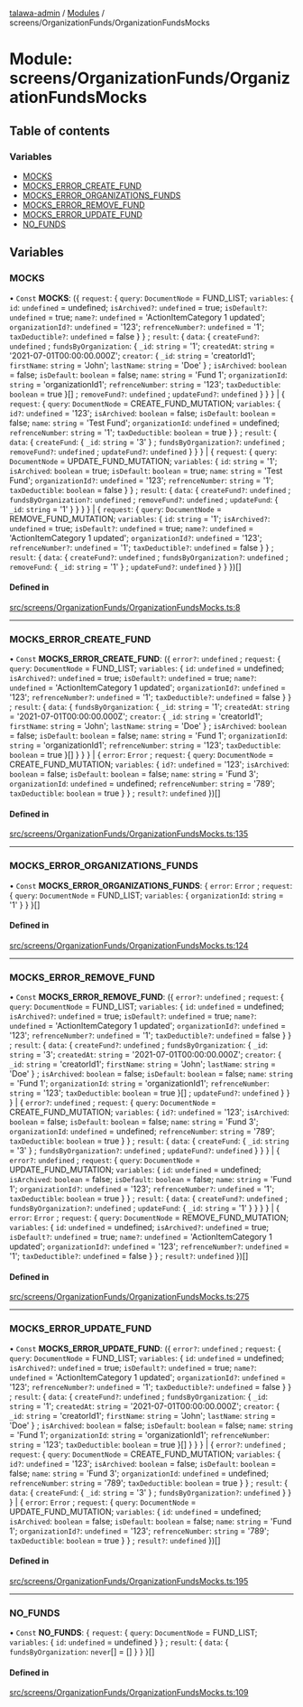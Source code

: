 [talawa-admin](../README.md) / [Modules](../modules.md) / screens/OrganizationFunds/OrganizationFundsMocks

# Module: screens/OrganizationFunds/OrganizationFundsMocks

## Table of contents

### Variables

- [MOCKS](screens_OrganizationFunds_OrganizationFundsMocks.md#mocks)
- [MOCKS\_ERROR\_CREATE\_FUND](screens_OrganizationFunds_OrganizationFundsMocks.md#mocks_error_create_fund)
- [MOCKS\_ERROR\_ORGANIZATIONS\_FUNDS](screens_OrganizationFunds_OrganizationFundsMocks.md#mocks_error_organizations_funds)
- [MOCKS\_ERROR\_REMOVE\_FUND](screens_OrganizationFunds_OrganizationFundsMocks.md#mocks_error_remove_fund)
- [MOCKS\_ERROR\_UPDATE\_FUND](screens_OrganizationFunds_OrganizationFundsMocks.md#mocks_error_update_fund)
- [NO\_FUNDS](screens_OrganizationFunds_OrganizationFundsMocks.md#no_funds)

## Variables

### MOCKS

• `Const` **MOCKS**: (\{ `request`: \{ `query`: `DocumentNode` = FUND\_LIST; `variables`: \{ `id`: `undefined` = undefined; `isArchived?`: `undefined` = true; `isDefault?`: `undefined` = true; `name?`: `undefined` = 'ActionItemCategory 1 updated'; `organizationId?`: `undefined` = '123'; `refrenceNumber?`: `undefined` = '1'; `taxDeductible?`: `undefined` = false \}  \} ; `result`: \{ `data`: \{ `createFund?`: `undefined` ; `fundsByOrganization`: \{ `_id`: `string` = '1'; `createdAt`: `string` = '2021-07-01T00:00:00.000Z'; `creator`: \{ `_id`: `string` = 'creatorId1'; `firstName`: `string` = 'John'; `lastName`: `string` = 'Doe' \} ; `isArchived`: `boolean` = false; `isDefault`: `boolean` = false; `name`: `string` = 'Fund 1'; `organizationId`: `string` = 'organizationId1'; `refrenceNumber`: `string` = '123'; `taxDeductible`: `boolean` = true \}[] ; `removeFund?`: `undefined` ; `updateFund?`: `undefined`  \}  \}  \} \| \{ `request`: \{ `query`: `DocumentNode` = CREATE\_FUND\_MUTATION; `variables`: \{ `id?`: `undefined` = '123'; `isArchived`: `boolean` = false; `isDefault`: `boolean` = false; `name`: `string` = 'Test Fund'; `organizationId`: `undefined` = undefined; `refrenceNumber`: `string` = '1'; `taxDeductible`: `boolean` = true \}  \} ; `result`: \{ `data`: \{ `createFund`: \{ `_id`: `string` = '3' \} ; `fundsByOrganization?`: `undefined` ; `removeFund?`: `undefined` ; `updateFund?`: `undefined`  \}  \}  \} \| \{ `request`: \{ `query`: `DocumentNode` = UPDATE\_FUND\_MUTATION; `variables`: \{ `id`: `string` = '1'; `isArchived`: `boolean` = true; `isDefault`: `boolean` = true; `name`: `string` = 'Test Fund'; `organizationId?`: `undefined` = '123'; `refrenceNumber`: `string` = '1'; `taxDeductible`: `boolean` = false \}  \} ; `result`: \{ `data`: \{ `createFund?`: `undefined` ; `fundsByOrganization?`: `undefined` ; `removeFund?`: `undefined` ; `updateFund`: \{ `_id`: `string` = '1' \}  \}  \}  \} \| \{ `request`: \{ `query`: `DocumentNode` = REMOVE\_FUND\_MUTATION; `variables`: \{ `id`: `string` = '1'; `isArchived?`: `undefined` = true; `isDefault?`: `undefined` = true; `name?`: `undefined` = 'ActionItemCategory 1 updated'; `organizationId?`: `undefined` = '123'; `refrenceNumber?`: `undefined` = '1'; `taxDeductible?`: `undefined` = false \}  \} ; `result`: \{ `data`: \{ `createFund?`: `undefined` ; `fundsByOrganization?`: `undefined` ; `removeFund`: \{ `_id`: `string` = '1' \} ; `updateFund?`: `undefined`  \}  \}  \})[]

#### Defined in

[src/screens/OrganizationFunds/OrganizationFundsMocks.ts:8](https://github.com/Azad99-9/talawa-admin/blob/2895a12/src/screens/OrganizationFunds/OrganizationFundsMocks.ts#L8)

___

### MOCKS\_ERROR\_CREATE\_FUND

• `Const` **MOCKS\_ERROR\_CREATE\_FUND**: (\{ `error?`: `undefined` ; `request`: \{ `query`: `DocumentNode` = FUND\_LIST; `variables`: \{ `id`: `undefined` = undefined; `isArchived?`: `undefined` = true; `isDefault?`: `undefined` = true; `name?`: `undefined` = 'ActionItemCategory 1 updated'; `organizationId?`: `undefined` = '123'; `refrenceNumber?`: `undefined` = '1'; `taxDeductible?`: `undefined` = false \}  \} ; `result`: \{ `data`: \{ `fundsByOrganization`: \{ `_id`: `string` = '1'; `createdAt`: `string` = '2021-07-01T00:00:00.000Z'; `creator`: \{ `_id`: `string` = 'creatorId1'; `firstName`: `string` = 'John'; `lastName`: `string` = 'Doe' \} ; `isArchived`: `boolean` = false; `isDefault`: `boolean` = false; `name`: `string` = 'Fund 1'; `organizationId`: `string` = 'organizationId1'; `refrenceNumber`: `string` = '123'; `taxDeductible`: `boolean` = true \}[]  \}  \}  \} \| \{ `error`: `Error` ; `request`: \{ `query`: `DocumentNode` = CREATE\_FUND\_MUTATION; `variables`: \{ `id?`: `undefined` = '123'; `isArchived`: `boolean` = false; `isDefault`: `boolean` = false; `name`: `string` = 'Fund 3'; `organizationId`: `undefined` = undefined; `refrenceNumber`: `string` = '789'; `taxDeductible`: `boolean` = true \}  \} ; `result?`: `undefined`  \})[]

#### Defined in

[src/screens/OrganizationFunds/OrganizationFundsMocks.ts:135](https://github.com/Azad99-9/talawa-admin/blob/2895a12/src/screens/OrganizationFunds/OrganizationFundsMocks.ts#L135)

___

### MOCKS\_ERROR\_ORGANIZATIONS\_FUNDS

• `Const` **MOCKS\_ERROR\_ORGANIZATIONS\_FUNDS**: \{ `error`: `Error` ; `request`: \{ `query`: `DocumentNode` = FUND\_LIST; `variables`: \{ `organizationId`: `string` = '1' \}  \}  \}[]

#### Defined in

[src/screens/OrganizationFunds/OrganizationFundsMocks.ts:124](https://github.com/Azad99-9/talawa-admin/blob/2895a12/src/screens/OrganizationFunds/OrganizationFundsMocks.ts#L124)

___

### MOCKS\_ERROR\_REMOVE\_FUND

• `Const` **MOCKS\_ERROR\_REMOVE\_FUND**: (\{ `error?`: `undefined` ; `request`: \{ `query`: `DocumentNode` = FUND\_LIST; `variables`: \{ `id`: `undefined` = undefined; `isArchived?`: `undefined` = true; `isDefault?`: `undefined` = true; `name?`: `undefined` = 'ActionItemCategory 1 updated'; `organizationId?`: `undefined` = '123'; `refrenceNumber?`: `undefined` = '1'; `taxDeductible?`: `undefined` = false \}  \} ; `result`: \{ `data`: \{ `createFund?`: `undefined` ; `fundsByOrganization`: \{ `_id`: `string` = '3'; `createdAt`: `string` = '2021-07-01T00:00:00.000Z'; `creator`: \{ `_id`: `string` = 'creatorId1'; `firstName`: `string` = 'John'; `lastName`: `string` = 'Doe' \} ; `isArchived`: `boolean` = false; `isDefault`: `boolean` = false; `name`: `string` = 'Fund 1'; `organizationId`: `string` = 'organizationId1'; `refrenceNumber`: `string` = '123'; `taxDeductible`: `boolean` = true \}[] ; `updateFund?`: `undefined`  \}  \}  \} \| \{ `error?`: `undefined` ; `request`: \{ `query`: `DocumentNode` = CREATE\_FUND\_MUTATION; `variables`: \{ `id?`: `undefined` = '123'; `isArchived`: `boolean` = false; `isDefault`: `boolean` = false; `name`: `string` = 'Fund 3'; `organizationId`: `undefined` = undefined; `refrenceNumber`: `string` = '789'; `taxDeductible`: `boolean` = true \}  \} ; `result`: \{ `data`: \{ `createFund`: \{ `_id`: `string` = '3' \} ; `fundsByOrganization?`: `undefined` ; `updateFund?`: `undefined`  \}  \}  \} \| \{ `error?`: `undefined` ; `request`: \{ `query`: `DocumentNode` = UPDATE\_FUND\_MUTATION; `variables`: \{ `id`: `undefined` = undefined; `isArchived`: `boolean` = false; `isDefault`: `boolean` = false; `name`: `string` = 'Fund 1'; `organizationId?`: `undefined` = '123'; `refrenceNumber?`: `undefined` = '1'; `taxDeductible`: `boolean` = true \}  \} ; `result`: \{ `data`: \{ `createFund?`: `undefined` ; `fundsByOrganization?`: `undefined` ; `updateFund`: \{ `_id`: `string` = '1' \}  \}  \}  \} \| \{ `error`: `Error` ; `request`: \{ `query`: `DocumentNode` = REMOVE\_FUND\_MUTATION; `variables`: \{ `id`: `undefined` = undefined; `isArchived?`: `undefined` = true; `isDefault?`: `undefined` = true; `name?`: `undefined` = 'ActionItemCategory 1 updated'; `organizationId?`: `undefined` = '123'; `refrenceNumber?`: `undefined` = '1'; `taxDeductible?`: `undefined` = false \}  \} ; `result?`: `undefined`  \})[]

#### Defined in

[src/screens/OrganizationFunds/OrganizationFundsMocks.ts:275](https://github.com/Azad99-9/talawa-admin/blob/2895a12/src/screens/OrganizationFunds/OrganizationFundsMocks.ts#L275)

___

### MOCKS\_ERROR\_UPDATE\_FUND

• `Const` **MOCKS\_ERROR\_UPDATE\_FUND**: (\{ `error?`: `undefined` ; `request`: \{ `query`: `DocumentNode` = FUND\_LIST; `variables`: \{ `id`: `undefined` = undefined; `isArchived?`: `undefined` = true; `isDefault?`: `undefined` = true; `name?`: `undefined` = 'ActionItemCategory 1 updated'; `organizationId?`: `undefined` = '123'; `refrenceNumber?`: `undefined` = '1'; `taxDeductible?`: `undefined` = false \}  \} ; `result`: \{ `data`: \{ `createFund?`: `undefined` ; `fundsByOrganization`: \{ `_id`: `string` = '1'; `createdAt`: `string` = '2021-07-01T00:00:00.000Z'; `creator`: \{ `_id`: `string` = 'creatorId1'; `firstName`: `string` = 'John'; `lastName`: `string` = 'Doe' \} ; `isArchived`: `boolean` = false; `isDefault`: `boolean` = false; `name`: `string` = 'Fund 1'; `organizationId`: `string` = 'organizationId1'; `refrenceNumber`: `string` = '123'; `taxDeductible`: `boolean` = true \}[]  \}  \}  \} \| \{ `error?`: `undefined` ; `request`: \{ `query`: `DocumentNode` = CREATE\_FUND\_MUTATION; `variables`: \{ `id?`: `undefined` = '123'; `isArchived`: `boolean` = false; `isDefault`: `boolean` = false; `name`: `string` = 'Fund 3'; `organizationId`: `undefined` = undefined; `refrenceNumber`: `string` = '789'; `taxDeductible`: `boolean` = true \}  \} ; `result`: \{ `data`: \{ `createFund`: \{ `_id`: `string` = '3' \} ; `fundsByOrganization?`: `undefined`  \}  \}  \} \| \{ `error`: `Error` ; `request`: \{ `query`: `DocumentNode` = UPDATE\_FUND\_MUTATION; `variables`: \{ `id`: `undefined` = undefined; `isArchived`: `boolean` = false; `isDefault`: `boolean` = false; `name`: `string` = 'Fund 1'; `organizationId?`: `undefined` = '123'; `refrenceNumber`: `string` = '789'; `taxDeductible`: `boolean` = true \}  \} ; `result?`: `undefined`  \})[]

#### Defined in

[src/screens/OrganizationFunds/OrganizationFundsMocks.ts:195](https://github.com/Azad99-9/talawa-admin/blob/2895a12/src/screens/OrganizationFunds/OrganizationFundsMocks.ts#L195)

___

### NO\_FUNDS

• `Const` **NO\_FUNDS**: \{ `request`: \{ `query`: `DocumentNode` = FUND\_LIST; `variables`: \{ `id`: `undefined` = undefined \}  \} ; `result`: \{ `data`: \{ `fundsByOrganization`: `never`[] = [] \}  \}  \}[]

#### Defined in

[src/screens/OrganizationFunds/OrganizationFundsMocks.ts:109](https://github.com/Azad99-9/talawa-admin/blob/2895a12/src/screens/OrganizationFunds/OrganizationFundsMocks.ts#L109)
